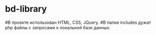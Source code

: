 # bd-library

#В проекте использован HTML, CSS, JQuery.
#В папке includes дужат php файлы с запросами к локальной базе данных.
